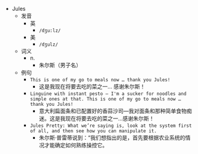- Jules
  - 发音
    - 英
      - `/dʒu:lz/`
    - 美
      - `/dʒulz/`
  - 词义
    - n.
      - 朱尔斯（男子名）
  - 例句
    - `This is one of my go to meals now … thank you Jules!`
      - 这是我现在将要去吃的菜之一… 感谢朱尔斯！
    - `Linguine with instant pesto – I'm a sucker for noodles and simple ones at that. This is one of my go to meals now … thank you Jules!`
      - 意大利扁面条和已配置好的香蒜沙司—我对面条和那种简单食物痴迷。这是我现在将要去吃的菜之一…感谢朱尔斯！
    - `Jules Pretty: What we’re saying is, look at the system first of all, and then see how you can manipulate it.`
      - 朱尔斯·普雷蒂说到：“我们想指出的是，首先要根据农业系统的情况才能确定如何熟练操控它。

